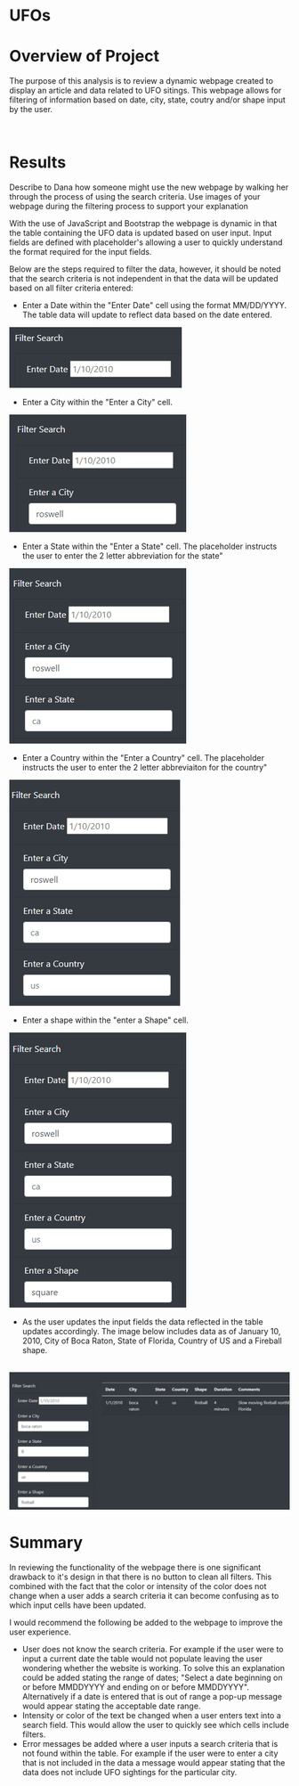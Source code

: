 # UFOs
<h1>Overview of Project</h1>
<p>The purpose of this analysis is to review a dynamic webpage created to display an article and data related to UFO sitings.  This webpage allows for filtering of information based on date, city, state, coutry and/or shape input by the user.</p>
<br>
<h1>Results</h1>
<p>Describe to Dana how someone might use the new webpage by walking her through the process of using the search criteria.  Use images of your webpage during the filtering process to support your explanation</p>
<p>With the use of JavaScript and Bootstrap the webpage is dynamic in that the table containing the UFO data is updated based on user input.  Input fields are defined with placeholder's allowing a user to quickly understand the format required for the input fields.<p>
<p>Below are the steps required to filter the data, however, it should be noted that the search criteria is not independent in that the data will be updated based on all filter criteria entered:</p>
<ul>
  <li>Enter a Date within the "Enter Date" cell using the format MM/DD/YYYY. The table data will update to reflect data based on the date entered.</li>
</ul>  
  <img src="https://github.com/bedwardssmith/UFOs/blob/main/static/images/Filter_by_date.png" alt="Enter a  Date">
<ul> 
  <li>Enter a City within the "Enter a City" cell.</li>
</ul>  
  <img src="https://github.com/bedwardssmith/UFOs/blob/main/static/images/Filter_by_city.png" alt="Enter a City">
<ul>  
  <li>Enter a State within the "Enter a State" cell.  The placeholder instructs the user to enter the 2 letter abbreviation for the state"</li>
</ul>  
  <img src="https://github.com/bedwardssmith/UFOs/blob/main/static/images/Filter_by_state.png" alt="Enter a State">
<ul>  
  <li>Enter a Country within the "Enter a Country" cell.  The placeholder instructs the user to enter the 2 letter abbreviaiton for the country"</li>
</ul>  
  <img src="https://github.com/bedwardssmith/UFOs/blob/main/static/images/Filter_by_country.png" alt="Enter a Country">
<ul>  
  <li>Enter a shape within the "enter a Shape" cell.</li>
</ul>  
  <img src="https://github.com/bedwardssmith/UFOs/blob/main/static/images/Filter_by_shape.png" alt="Enter a Shape">
 <ul> 
  <li>As the user updates the input fields the data reflected in the table updates accordingly.  The image below includes data as of January 10, 2010, City of Boca Raton, State of Florida, Country of US and a Fireball shape.</li>
  </ul>
  <br>
  <img src="https://github.com/bedwardssmith/UFOs/blob/main/static/images/All_filters.png" alt="All filters">




<h1>Summary</h1>
<p>In reviewing the functionality of the webpage there is one significant drawback to it's design in that there is no button to clean all filters.  This combined with the fact that the color or intensity of the color does not change when a user adds a search criteria it can become confusing as to which input cells have been updated.</p>
<p>I would recommend the following be added to the webpage to improve the user experience.</p>
<ul>
  <li>User does not know the search criteria.  For example if the user were to input a current date the table would not populate leaving the user wondering whether the website is working.  To solve this an explanation could be added stating the range of dates; "Select a date beginning on or before MMDDYYYY and ending on or before MMDDYYYY".  Alternatively if a date is entered that is out of range a pop-up message would appear stating the acceptable date range.</li>
  <li>Intensity or color of the text be changed when a user enters text into a search field.  This would allow the user to quickly see which cells include filters.</li>
  <li>Error messages be added where a user inputs a search criteria that is not found within the table.  For example if the user were to enter a city that is not included in the data a message would appear stating that the data does not include UFO sightings for the particular city.</li>
</ul>
  
